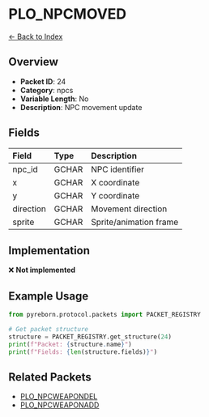 # PLO_NPCMOVED

[← Back to Index](../index.md)

## Overview

- **Packet ID**: 24
- **Category**: npcs
- **Variable Length**: No
- **Description**: NPC movement update

## Fields

| Field | Type | Description |
|:------|:-----|:------------|
| npc_id | GCHAR | NPC identifier |
| x | GCHAR | X coordinate |
| y | GCHAR | Y coordinate |
| direction | GCHAR | Movement direction |
| sprite | GCHAR | Sprite/animation frame |

## Implementation

❌ **Not implemented**

## Example Usage

```python
from pyreborn.protocol.packets import PACKET_REGISTRY

# Get packet structure
structure = PACKET_REGISTRY.get_structure(24)
print(f"Packet: {structure.name}")
print(f"Fields: {len(structure.fields)}")
```

## Related Packets

- [PLO_NPCWEAPONDEL](PLO_NPCWEAPONDEL.md)
- [PLO_NPCWEAPONADD](PLO_NPCWEAPONADD.md)
